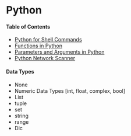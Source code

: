 # Python
#### Table of Contents
  * [Python for Shell Commands](https://github.com/rbngtm1/Python/blob/master/shell_and_python.md)
  * [Functions in Python](https://www.python-course.eu/python3_functions.php)
  * [Parameters and Arguments in Python](https://www.python-course.eu/python3_passing_arguments.php)
  * [Python Network Scanner](https://www.python-course.eu/python_network_scanner.php)
#### Data Types
  * None
  * Numeric Data Types [int, float, complex, bool]
  * List
  * tuple
  * set 
  * string
  * range
  * Dic

